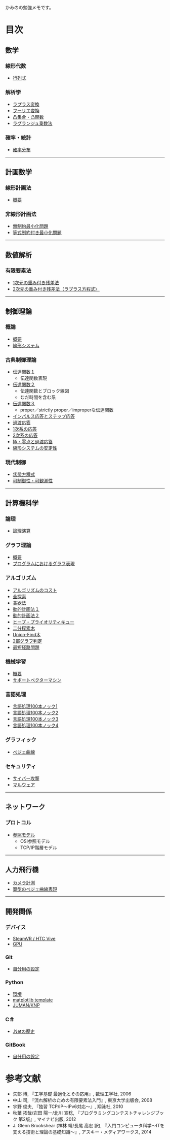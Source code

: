 かみのの勉強メモです。

# 目次

## 数学

### 線形代数
* [行列式](mathematics/linear_algebra/determinant.md)

### 解析学
* [ラプラス変換](mathematics/analysis/laplace_transform.md)
* [フーリエ変換](mathematics/analysis/fourier_transform.md)
* [凸集合・凸関数](mathematics/analysis/convex.md)
* [ラグランジュ乗数法](mathematics/analysis/lagrange_multiplier.md)

### 確率・統計
* [確率分布](mathematics/statistics/probability_distribution.md)

----

## 計画数学

### 線形計画法
* [概要](mathematical_programming/linear/intro.md)

### 非線形計画法
* [無制約最小化問題](mathematical_programming/nonlinear/unconstrained.md)
* [等式制約付き最小化問題](mathematical_programming/nonlinear/equality_constrained.md)

----

## 数値解析
### 有限要素法
* [1次元の重み付き残差法](numerical_analysis/finite_element_method/1-dimention.md)
* [2次元の重み付き残差法（ラプラス方程式）](numerical_analysis/finite_element_method/laplaces_equation.md)

----

## 制御理論
### 概論
* [概要](control/abstract/intro.md)
* [線形システム](control/abstract/linear_system.md)

### 古典制御理論
* [伝達関数１](control/classical/transfer_function1.md)
  * 伝達関数表現
* [伝達関数２](control/classical/transfer_function2.md)
  * 伝達関数とブロック線図
  * むだ時間を含む系
* [伝達関数３](control/classical/transfer_function3.md)
  * proper／strictly proper／improperな伝達関数
* [インパルス応答とステップ応答](control/classical/impulse_step_response.md)
* [過渡応答](control/classical/transient_response.md)
* [1次系の応答](control/classical/first_order_system.md)
* [2次系の応答](control/classical/second_order_system.md)
* [極・零点と過渡応答](control/classical/pole_zero.md)
* [線形システムの安定性](control/classical/stability.md)

### 現代制御
* [状態方程式](control/modern/state_space_equation.md)
* [可制御性・可観測性](control/modern/controllability_observability.md)

----

## 計算機科学
### 論理
* [論理演算](computer_science/logic/operation.md)

### グラフ理論
* [概要](computer_science/graph_theory/intro.md)
* [プログラムにおけるグラフ表現](computer_science/graph_theory/graph_expression.md)

### アルゴリズム
* [アルゴリズムのコスト](computer_science/algorithm/execution_cost.md)
* [全探索](computer_science/algorithm/exhaustive_search.md)
* [貪欲法](computer_science/algorithm/greedy.md)
* [動的計画法１](computer_science/algorithm/dynamic_programming1.md)
* [動的計画法２](computer_science/algorithm/dynamic_programming2.md)
* [ヒープ・プライオリティキュー](computer_science/algorithm/heap.md)
* [二分探索木](computer_science/algorithm/binary_search_tree.md)
* [Union-Find木](computer_science/algorithm/union_find_tree.md)
* [2部グラフ判定](computer_science/algorithm/bipartite_graph.md)
* [最短経路問題](computer_science/algorithm/shortest_path.md)

### 機械学習
* [概要](computer_science/machine_learning/abstract.md)
* [サポートベクターマシン](computer_science/machine_learning/svm.md)

### 言語処理
* [言語処理100本ノック1](computer_science/language_processing/nlp100_1.md)
* [言語処理100本ノック2](computer_science/language_processing/nlp100_2.md)
* [言語処理100本ノック3](computer_science/language_processing/nlp100_3.md)
* [言語処理100本ノック4](computer_science/language_processing/nlp100_4.md)

### グラフィック
* [ベジェ曲線](computer_science/graphic/bezier_curve.md)

### セキュリティ
* [サイバー攻撃](computer_science/security/cyber-terrorism.md)
* [マルウェア](computer_science/security/malware.md)

----

## ネットワーク
### プロトコル
* [参照モデル](network/protocol/reference_model.md)
  * OSI参照モデル
  * TCP/IP階層モデル

----

## 人力飛行機

* [カメラ計測](hpa/camera_mesurement.md)
* [翼型のベジェ曲線表現](hpa/foil_bezier.md)

----

## 開発関係
### デバイス
* [SteamVR / HTC Vive](develop/device/steamvr_vive.md)
* [GPU](develop/device/gpu.md)

### Git
* [自分用の設定](develop/git/environment.md)

### Python
* [環境](develop/python/environment.md)
* [matplotlib template](develop/python/matplotlib_template.md)
* [JUMAN/KNP](develop/python/juman_knp.md)

### C＃
* [.Netの歴史](develop/cs/dotnet_history.md)

### GitBook
* [自分用の設定](develop/gitbook/my_setting.md)

# 参考文献

* 矢部 博, 『工学基礎 最適化とその応用』, 数理工学社, 2006
* 中山 司, 『流れ解析のための有限要素法入門』, 東京大学出版会, 2008
* 宇野 俊夫, 『独習 TCP/IP～IPv6対応～』, 翔泳社, 2010
* 秋葉 拓哉/岩田 陽一/北川 宣稔, 『プログラミングコンテストチャレンジブック 第2版』, マイナビ出版, 2012
* J. Glenn Brookshear (神林 靖/長尾 高宏 訳),  『入門コンピュータ科学～ITを支える技術と理論の基礎知識～』, アスキー・メディアワークス, 2014
